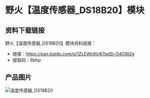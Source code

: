 # 野火【温度传感器_DS18B20】模块

## 资料下载链接
野火【温度传感器_DS18B20】模块资料链接：
* 链接：https://pan.baidu.com/s/1ZLEWc6jcK7adSl-O4O9I2g 
* 提取码：6bhp 

## 产品图片
![温度传感器_DS18B20](https://raw.githubusercontent.com/wiki/Embdefire/products/images/模块产品/传感器/温度传感器_DS18B20.jpg)